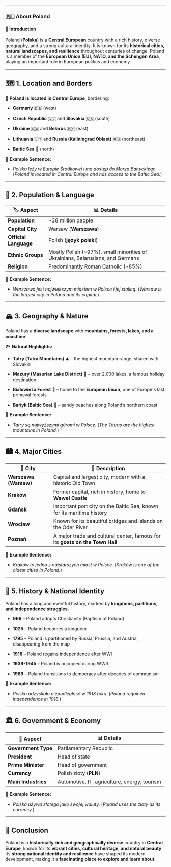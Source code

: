 
---
### 🇵🇱 **About Poland**

#### 📌 **Introduction**

Poland (**Polska**) is a **Central European** country with a rich history, diverse geography, and a strong cultural identity. It is known for its **historical cities, natural landscapes, and resilience** throughout centuries of change. Poland is a member of the **European Union (EU), NATO, and the Schengen Area**, playing an important role in European politics and economy.

---

## 🗺 **1. Location and Borders**

📍 **Poland is located in Central Europe**, bordering:

- **Germany** 🇩🇪 (west)
    
- **Czech Republic** 🇨🇿 and **Slovakia** 🇸🇰 (south)
    
- **Ukraine** 🇺🇦 and **Belarus** 🇧🇾 (east)
    
- **Lithuania** 🇱🇹 and **Russia (Kaliningrad Oblast)** 🇷🇺 (northeast)
    
- **Baltic Sea** 🌊 (north)
    

🔹 **Example Sentence:**

- _Polska leży w Europie Środkowej i ma dostęp do Morza Bałtyckiego._ (_Poland is located in Central Europe and has access to the Baltic Sea._)
    

---

## 👥 **2. Population & Language**

|🏷 **Aspect**|📊 **Details**|
|---|---|
|**Population**|~38 million people|
|**Capital City**|Warsaw (**Warszawa**)|
|**Official Language**|Polish (**język polski**)|
|**Ethnic Groups**|Mostly Polish (~97%), small minorities of Ukrainians, Belarusians, and Germans|
|**Religion**|Predominantly Roman Catholic (~85%)|

🔹 **Example Sentence:**

- _Warszawa jest największym miastem w Polsce i jej stolicą._ (_Warsaw is the largest city in Poland and its capital._)
    

---

## 🏔 **3. Geography & Nature**

Poland has a **diverse landscape** with **mountains, forests, lakes, and a coastline**.

🏞 **Natural Highlights:**

- **Tatry (Tatra Mountains)** ⛰ – the highest mountain range, shared with Slovakia
    
- **Mazury (Masurian Lake District)** 🌊 – over 2,000 lakes, a famous holiday destination
    
- **Białowieża Forest** 🌳 – home to the **European bison**, one of Europe's last primeval forests
    
- **Bałtyk (Baltic Sea)** 🌊 – sandy beaches along Poland’s northern coast
    

🔹 **Example Sentence:**

- _Tatry są najwyższymi górami w Polsce._ (_The Tatras are the highest mountains in Poland._)
    

---

## 🏙 **4. Major Cities**

|🌆 **City**|📝 **Description**|
|---|---|
|**Warszawa (Warsaw)**|Capital and largest city, modern with a historic Old Town|
|**Kraków**|Former capital, rich in history, home to **Wawel Castle**|
|**Gdańsk**|Important port city on the Baltic Sea, known for its maritime history|
|**Wrocław**|Known for its beautiful bridges and islands on the Oder River|
|**Poznań**|A major trade and cultural center, famous for its **goats on the Town Hall**|

🔹 **Example Sentence:**

- _Kraków to jedno z najstarszych miast w Polsce._ (_Kraków is one of the oldest cities in Poland._)
    

---

## 📜 **5. History & National Identity**

Poland has a long and eventful history, marked by **kingdoms, partitions, and independence struggles**.

- **966** – Poland adopts Christianity (Baptism of Poland)
    
- **1025** – Poland becomes a kingdom
    
- **1795** – Poland is partitioned by Russia, Prussia, and Austria, disappearing from the map
    
- **1918** – Poland regains independence after WWI
    
- **1939-1945** – Poland is occupied during WWII
    
- **1989** – Poland transitions to democracy after decades of communism
    

🔹 **Example Sentence:**

- _Polska odzyskała niepodległość w 1918 roku._ (_Poland regained independence in 1918._)
    

---

## 🏛 **6. Government & Economy**

|🏢 **Aspect**|📊 **Details**|
|---|---|
|**Government Type**|Parliamentary Republic|
|**President**|Head of state|
|**Prime Minister**|Head of government|
|**Currency**|Polish złoty (**PLN**)|
|**Main Industries**|Automotive, IT, agriculture, energy, tourism|

🔹 **Example Sentence:**

- _Polska używa złotego jako swojej waluty._ (_Poland uses the złoty as its currency._)
    

---

## 🏁 **Conclusion**

Poland is a **historically rich and geographically diverse** country in **Central Europe**, known for its **vibrant cities, cultural heritage, and natural beauty**. Its **strong national identity and resilience** have shaped its modern development, making it a **fascinating place to explore and learn about**.